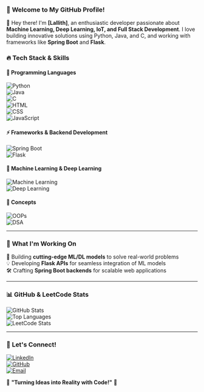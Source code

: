 ### 🚀 **Welcome to My GitHub Profile!**  

👋 Hey there! I'm **[Lallith]**, an enthusiastic developer passionate about **Machine Learning, Deep Learning, IoT, and Full Stack Development**. I love building innovative solutions using Python, Java, and C, and working with frameworks like **Spring Boot** and **Flask**.  

### 🔥 **Tech Stack & Skills**  

#### 🌟 Programming Languages  
![Python](https://img.shields.io/badge/-Python-3776AB?style=for-the-badge&logo=python&logoColor=white)  
![Java](https://img.shields.io/badge/-Java-007396?style=for-the-badge&logo=java&logoColor=white)  
![C](https://img.shields.io/badge/-C-00599C?style=for-the-badge&logo=c&logoColor=white)  
![HTML](https://img.shields.io/badge/-HTML5-E34F26?style=for-the-badge&logo=html5&logoColor=white)  
![CSS](https://img.shields.io/badge/-CSS3-1572B6?style=for-the-badge&logo=css3&logoColor=white)  
![JavaScript](https://img.shields.io/badge/-JavaScript-F7DF1E?style=for-the-badge&logo=javascript&logoColor=black)  

#### ⚡ Frameworks & Backend Development  
![Spring Boot](https://img.shields.io/badge/Spring%20Boot-6DB33F?style=for-the-badge&logo=springboot&logoColor=white)  
![Flask](https://img.shields.io/badge/Flask-000000?style=for-the-badge&logo=flask&logoColor=white)  

#### 🤖 Machine Learning & Deep Learning  
![Machine Learning](https://img.shields.io/badge/Machine%20Learning-F7931E?style=for-the-badge&logo=tensorflow&logoColor=white)  
![Deep Learning](https://img.shields.io/badge/Deep%20Learning-FF6F00?style=for-the-badge&logo=pytorch&logoColor=white)  

#### 🎯 Concepts  
![OOPs](https://img.shields.io/badge/OOPs%20Concepts-009688?style=for-the-badge&logo=cplusplus&logoColor=white)  
![DSA](https://img.shields.io/badge/Data%20Structures%20%26%20Algorithms-FF5733?style=for-the-badge&logo=leetcode&logoColor=white)  

---

### 📌 **What I'm Working On**  
🚀 Building **cutting-edge ML/DL models** to solve real-world problems  
💡 Developing **Flask APIs** for seamless integration of ML models  
🛠️ Crafting **Spring Boot backends** for scalable web applications  

---

### 📊 **GitHub & LeetCode Stats**  
![GitHub Stats](https://github-readme-stats.vercel.app/api?username=DangerCR7&show_icons=true&theme=radical)  
![Top Languages](https://github-readme-stats.vercel.app/api/top-langs/?username=DangerCR7&layout=compact&theme=radical)  
![LeetCode Stats](https://leetcard.jacoblin.cool/lallith_7?theme=dark&font=Montserrat)  

---

### 🎯 **Let's Connect!**  
[![LinkedIn](https://img.shields.io/badge/LinkedIn-0A66C2?style=for-the-badge&logo=linkedin&logoColor=white)](https://www.linkedin.com/in/lallith-ar-b4868925b)  
[![GitHub](https://img.shields.io/badge/GitHub-181717?style=for-the-badge&logo=github&logoColor=white)](https://github.com/DangerCR7)  
[![Email](https://img.shields.io/badge/Email-D14836?style=for-the-badge&logo=gmail&logoColor=white)](mailto:your-email@example.com)  

🚀 **"Turning Ideas into Reality with Code!"** 🚀

